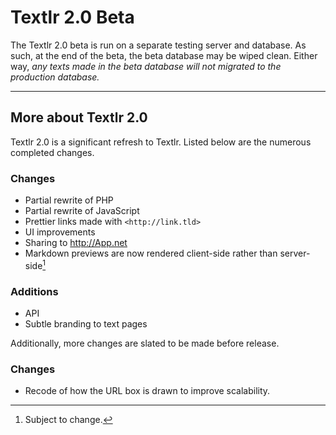 # Textlr 2.0 Beta

The Textlr 2.0 beta is run on a separate testing server and database. As such, at the end of the beta, the beta database may be wiped clean. Either way, *any texts made in the beta database will not migrated to the production database.*

----------

## More about Textlr 2.0

Textlr 2.0 is a significant refresh to Textlr. Listed below are the numerous completed changes.

### Changes
* Partial rewrite of PHP
* Partial rewrite of JavaScript
* Prettier links made with `<http://link.tld>`
* UI improvements
* Sharing to <http://App.net>
* Markdown previews are now rendered client-side rather than server-side[^1]

### Additions
* API
* Subtle branding to text pages

Additionally, more changes are slated to be made before release.

### Changes
* Recode of how the URL box is drawn to improve scalability.

[^1]: Subject to change.